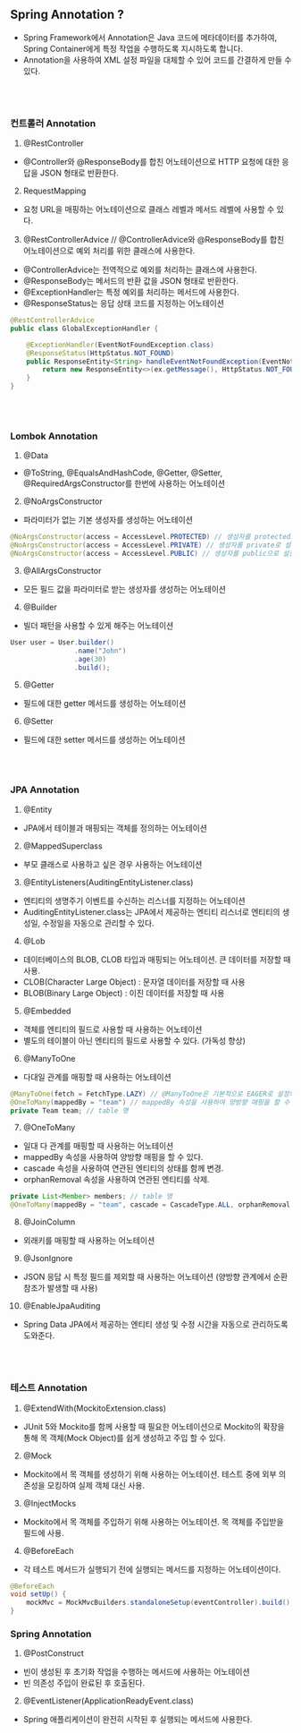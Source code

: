 
## Spring Annotation ?
- Spring Framework에서 Annotation은 Java 코드에 메타데이터를 추가하여, Spring Container에게 특정 작업을 수행하도록 지시하도록 합니다.
- Annotation을 사용하여 XML 설정 파일을 대체할 수 있어 코드를 간결하게 만들 수 있다.

</br></br>

### 컨트롤러 Annotation

1. @RestController
- @Controller와 @ResponseBody를 합친 어노테이션으로 HTTP 요청에 대한 응답을 JSON 형태로 반환한다.
2. RequestMapping
- 요청 URL을 매핑하는 어노테이션으로 클래스 레벨과 메서드 레벨에 사용할 수 있다.
3. @RestControllerAdvice // @ControllerAdvice와 @ResponseBody를 합친 어노테이션으로 예외 처리를 위한 클래스에 사용한다.
- @ControllerAdvice는 전역적으로 예외를 처리하는 클래스에 사용한다.
- @ResponseBody는 메서드의 반환 값을 JSON 형태로 반환한다.
- @ExceptionHandler는 특정 예외를 처리하는 메서드에 사용한다.
- @ResponseStatus는 응답 상태 코드를 지정하는 어노테이션
```java
@RestControllerAdvice
public class GlobalExceptionHandler {

    @ExceptionHandler(EventNotFoundException.class)
    @ResponseStatus(HttpStatus.NOT_FOUND)
    public ResponseEntity<String> handleEventNotFoundException(EventNotFoundException ex) {
        return new ResponseEntity<>(ex.getMessage(), HttpStatus.NOT_FOUND);
    }
}
```

</br></br>

### Lombok Annotation

1. @Data
- @ToString, @EqualsAndHashCode, @Getter, @Setter, @RequiredArgsConstructor를 한번에 사용하는 어노테이션
2. @NoArgsConstructor
- 파라미터가 없는 기본 생성자를 생성하는 어노테이션
```java
@NoArgsConstructor(access = AccessLevel.PROTECTED) // 생성자를 protected로 설정할 수 있다.
@NoArgsConstructor(access = AccessLevel.PRIVATE) // 생성자를 private로 설정할 수 있다.
@NoArgsConstructor(access = AccessLevel.PUBLIC) // 생성자를 public으로 설정할 수 있다.
```
3. @AllArgsConstructor
- 모든 필드 값을 파라미터로 받는 생성자를 생성하는 어노테이션
4. @Builder
- 빌더 패턴을 사용할 수 있게 해주는 어노테이션
```java
User user = User.builder()
                .name("John")
                .age(30)
                .build();
```
5. @Getter
- 필드에 대한 getter 메서드를 생성하는 어노테이션
6. @Setter
- 필드에 대한 setter 메서드를 생성하는 어노테이션

</br></br>

### JPA Annotation
1. @Entity
- JPA에서 테이블과 매핑되는 객체를 정의하는 어노테이션
2. @MappedSuperclass
- 부모 클래스로 사용하고 싶은 경우 사용하는 어노테이션
3. @EntityListeners(AuditingEntityListener.class)
- 엔티티의 생명주기 이벤트를 수신하는 리스너를 지정하는 어노테이션
- AuditingEntityListener.class는 JPA에서 제공하는 엔티티 리스너로 엔티티의 생성일, 수정일을 자동으로 관리할 수 있다.
4. @Lob
- 데이터베이스의 BLOB, CLOB 타입과 매핑되는 어노테이션. 큰 데이터를 저장할 때 사용.
- CLOB(Character Large Object) : 문자열 데이터를 저장할 때 사용
- BLOB(Binary Large Object) : 이진 데이터를 저장할 때 사용
5. @Embedded
- 객체를 엔티티의 필드로 사용할 때 사용하는 어노테이션
- 별도의 테이블이 아닌 엔티티의 필드로 사용할 수 있다. (가독성 향상)
6. @ManyToOne
- 다대일 관계를 매핑할 때 사용하는 어노테이션
```java
@ManyToOne(fetch = FetchType.LAZY) // @ManyToOne은 기본적으로 EAGER로 설정되어 있으므로 LAZY로 설정할 수 있다.
@OneToMany(mappedBy = "team") // mappedBy 속성을 사용하여 양방향 매핑을 할 수 있다.
private Team team; // table 명 
```
7. @OneToMany
- 일대 다 관계를 매핑할 때 사용하는 어노테이션
- mappedBy 속성을 사용하여 양방향 매핑을 할 수 있다.
- cascade 속성을 사용하여 연관된 엔티티의 상태를 함께 변경.
- orphanRemoval 속성을 사용하여 연관된 엔티티를 삭제.
```java
private List<Member> members; // table 명
@OneToMany(mappedBy = "team", cascade = CascadeType.ALL, orphanRemoval = true)
```
8. @JoinColumn
- 외래키를 매핑할 때 사용하는 어노테이션
9. @JsonIgnore
- JSON 응답 시 특정 필드를 제외할 때 사용하는 어노테이션 (양방향 관계에서 순환 참조가 발생할 때 사용)
10. @EnableJpaAuditing
- Spring Data JPA에서 제공하는 엔티티 생성 및 수정 시간을 자동으로 관리하도록 도와준다.

</br></br>

### 테스트 Annotation

1. @ExtendWith(MockitoExtension.class)
- JUnit 5와 Mockito를 함께 사용할 때 필요한 어노테이션으로 Mockito의 확장을 통해 목 객체(Mock Object)를 쉽게 생성하고 주입 할 수 있다.
2. @Mock
- Mockito에서 목 객체를 생성하기 위해 사용하는 어노테이션. 테스트 중에 외부 의존성을 모킹하여 실제 객체 대신 사용.
3. @InjectMocks
- Mockito에서 목 객체를 주입하기 위해 사용하는 어노테이션. 목 객체를 주입받을 필드에 사용.
4. @BeforeEach
- 각 테스트 메서드가 실행되기 전에 실행되는 메서드를 지정하는 어노테이션이다.
```java
@BeforeEach
void setUp() {
    mockMvc = MockMvcBuilders.standaloneSetup(eventController).build();
}
```

### Spring Annotation

1. @PostConstruct
- 빈이 생성된 후 초기화 작업을 수행하는 메서드에 사용하는 어노테이션
- 빈 의존성 주입이 완료된 후 호출된다.
2. @EventListener(ApplicationReadyEvent.class)
- Spring 애플리케이션이 완전히 시작된 후 실행되는 메서드에 사용한다.

</br></br>
